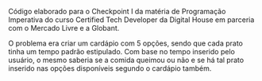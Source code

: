 Código elaborado para o Checkpoint I da matéria de Programação Imperativa do curso Certified Tech Developer da Digital House em parceria com o Mercado Livre e a Globant.

O problema era criar um cardápio com 5 opções, sendo que cada prato tinha um tempo padrão estipulado.
Com base no tempo inserido pelo usuário, o mesmo saberia se a comida queimou ou não e se há tal prato inserido nas opções disponíveis segundo o cardápio também.